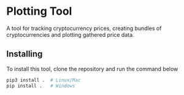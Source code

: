 # Plotting Tool

A tool for tracking cryptocurrency prices, creating bundles of cryptocurrencies and plotting gathered price data.

## Installing

To install this tool, clone the repository and run the command below

```py
pip3 install .  # Linux/Mac
pip install .   # Windows
```

